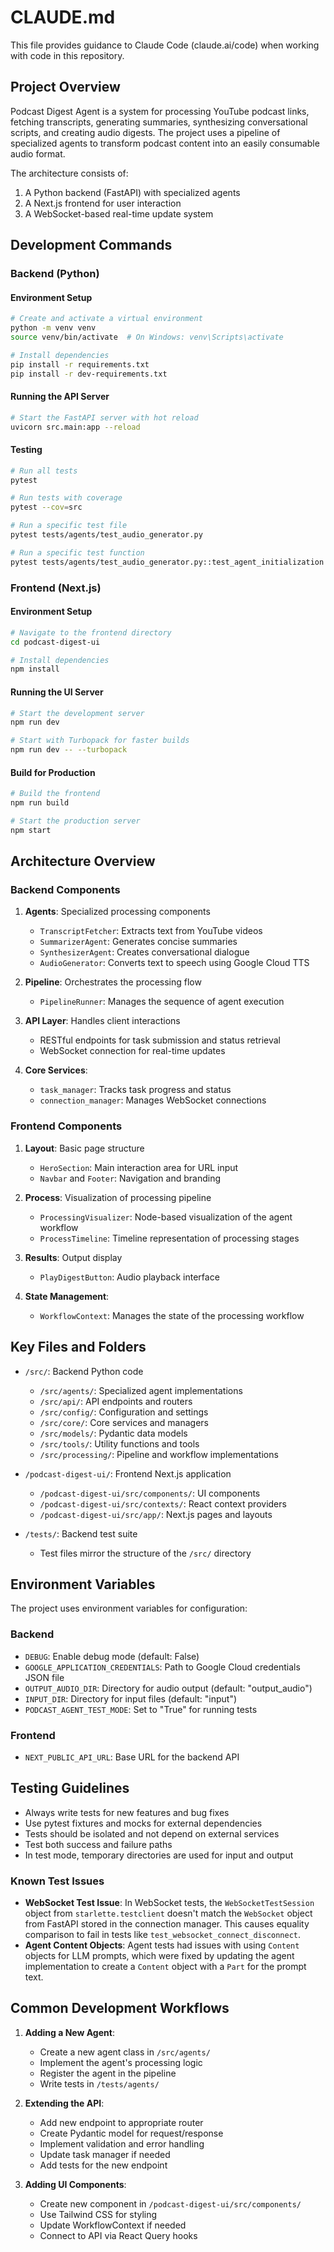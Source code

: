 # CLAUDE.md

This file provides guidance to Claude Code (claude.ai/code) when working with code in this repository.

## Project Overview

Podcast Digest Agent is a system for processing YouTube podcast links, fetching transcripts, generating summaries, synthesizing conversational scripts, and creating audio digests. The project uses a pipeline of specialized agents to transform podcast content into an easily consumable audio format.

The architecture consists of:
1. A Python backend (FastAPI) with specialized agents
2. A Next.js frontend for user interaction
3. A WebSocket-based real-time update system

## Development Commands

### Backend (Python)

#### Environment Setup
```bash
# Create and activate a virtual environment
python -m venv venv
source venv/bin/activate  # On Windows: venv\Scripts\activate

# Install dependencies
pip install -r requirements.txt
pip install -r dev-requirements.txt
```

#### Running the API Server
```bash
# Start the FastAPI server with hot reload
uvicorn src.main:app --reload
```

#### Testing
```bash
# Run all tests
pytest

# Run tests with coverage
pytest --cov=src

# Run a specific test file
pytest tests/agents/test_audio_generator.py

# Run a specific test function
pytest tests/agents/test_audio_generator.py::test_agent_initialization
```

### Frontend (Next.js)

#### Environment Setup
```bash
# Navigate to the frontend directory
cd podcast-digest-ui

# Install dependencies
npm install
```

#### Running the UI Server
```bash
# Start the development server
npm run dev

# Start with Turbopack for faster builds
npm run dev -- --turbopack
```

#### Build for Production
```bash
# Build the frontend
npm run build

# Start the production server
npm start
```

## Architecture Overview

### Backend Components

1. **Agents**: Specialized processing components
   - `TranscriptFetcher`: Extracts text from YouTube videos
   - `SummarizerAgent`: Generates concise summaries
   - `SynthesizerAgent`: Creates conversational dialogue
   - `AudioGenerator`: Converts text to speech using Google Cloud TTS

2. **Pipeline**: Orchestrates the processing flow
   - `PipelineRunner`: Manages the sequence of agent execution

3. **API Layer**: Handles client interactions
   - RESTful endpoints for task submission and status retrieval
   - WebSocket connection for real-time updates

4. **Core Services**:
   - `task_manager`: Tracks task progress and status
   - `connection_manager`: Manages WebSocket connections

### Frontend Components

1. **Layout**: Basic page structure
   - `HeroSection`: Main interaction area for URL input
   - `Navbar` and `Footer`: Navigation and branding

2. **Process**: Visualization of processing pipeline
   - `ProcessingVisualizer`: Node-based visualization of the agent workflow
   - `ProcessTimeline`: Timeline representation of processing stages

3. **Results**: Output display
   - `PlayDigestButton`: Audio playback interface

4. **State Management**:
   - `WorkflowContext`: Manages the state of the processing workflow

## Key Files and Folders

- `/src/`: Backend Python code
  - `/src/agents/`: Specialized agent implementations
  - `/src/api/`: API endpoints and routers
  - `/src/config/`: Configuration and settings
  - `/src/core/`: Core services and managers
  - `/src/models/`: Pydantic data models
  - `/src/tools/`: Utility functions and tools
  - `/src/processing/`: Pipeline and workflow implementations

- `/podcast-digest-ui/`: Frontend Next.js application
  - `/podcast-digest-ui/src/components/`: UI components
  - `/podcast-digest-ui/src/contexts/`: React context providers
  - `/podcast-digest-ui/src/app/`: Next.js pages and layouts

- `/tests/`: Backend test suite
  - Test files mirror the structure of the `/src/` directory

## Environment Variables

The project uses environment variables for configuration:

### Backend
- `DEBUG`: Enable debug mode (default: False)
- `GOOGLE_APPLICATION_CREDENTIALS`: Path to Google Cloud credentials JSON file
- `OUTPUT_AUDIO_DIR`: Directory for audio output (default: "output_audio")
- `INPUT_DIR`: Directory for input files (default: "input")
- `PODCAST_AGENT_TEST_MODE`: Set to "True" for running tests

### Frontend
- `NEXT_PUBLIC_API_URL`: Base URL for the backend API

## Testing Guidelines

- Always write tests for new features and bug fixes
- Use pytest fixtures and mocks for external dependencies
- Tests should be isolated and not depend on external services
- Test both success and failure paths
- In test mode, temporary directories are used for input and output

### Known Test Issues

- **WebSocket Test Issue**: In WebSocket tests, the `WebSocketTestSession` object from `starlette.testclient` doesn't match the `WebSocket` object from FastAPI stored in the connection manager. This causes equality comparison to fail in tests like `test_websocket_connect_disconnect`.
- **Agent Content Objects**: Agent tests had issues with using `Content` objects for LLM prompts, which were fixed by updating the agent implementation to create a `Content` object with a `Part` for the prompt text.

## Common Development Workflows

1. **Adding a New Agent**:
   - Create a new agent class in `/src/agents/`
   - Implement the agent's processing logic
   - Register the agent in the pipeline
   - Write tests in `/tests/agents/`

2. **Extending the API**:
   - Add new endpoint to appropriate router
   - Create Pydantic model for request/response
   - Implement validation and error handling
   - Update task manager if needed
   - Add tests for the new endpoint

3. **Adding UI Components**:
   - Create new component in `/podcast-digest-ui/src/components/`
   - Use Tailwind CSS for styling
   - Update WorkflowContext if needed
   - Connect to API via React Query hooks